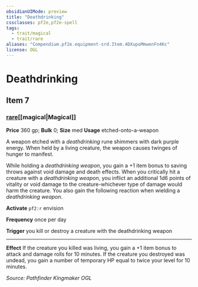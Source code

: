 ```yaml
---
obsidianUIMode: preview
title: "Deathdrinking"
cssclasses: pf2e,pf2e-spell
tags:
  - trait/magical
  - trait/rare
aliases: "Compendium.pf2e.equipment-srd.Item.4DXupoMmwenFn4Kc"
license: OGL
---
```

# Deathdrinking
## Item 7
### [rare](rare.md "Rare Rarity Trait")[[magical|Magical]]


**Price** 360 gp; 
**Bulk** 0; **Size** med
**Usage** etched-onto-a-weapon

A weapon etched with a _deathdrinking_ rune shimmers with dark purple energy. When held by a living creature, the weapon causes twinges of hunger to manifest.

While holding a _deathdrinking weapon_, you gain a +1 item bonus to saving throws against void damage and death effects. When you critically hit a creature with a _deathdrinking weapon_, you inflict an additional 1d6 points of vitality or void damage to the creature-whichever type of damage would harm the creature. You also gain the following reaction when wielding a _deathdrinking weapon_.

**Activate** `pf2:r` envision

**Frequency** once per day

**Trigger** you kill or destroy a creature with the deathdrinking weapon

* * *

**Effect** If the creature you killed was living, you gain a +1 item bonus to attack and damage rolls for 10 minutes. If the creature you destroyed was undead, you gain a number of temporary HP equal to twice your level for 10 minutes.

*Source: Pathfinder Kingmaker*
*OGL*